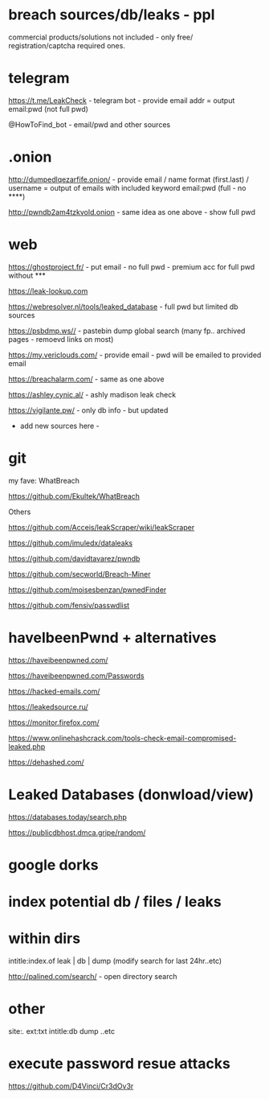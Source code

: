 # breach sources/db/leaks - ppl 

commercial products/solutions not included - only free/ registration/captcha required ones. 

# telegram 
https://t.me/LeakCheck - telegram bot - provide email addr = output email:pwd (not full pwd)

@HowToFind_bot - email/pwd and other sources 

# .onion 

http://dumpedlqezarfife.onion/ - provide email / name format (first.last) / username = output of emails with included keyword 
email:pwd (full - no ****) 

http://pwndb2am4tzkvold.onion - same idea as one above - show full pwd 

# web 
https://ghostproject.fr/ - put email - no full pwd - premium acc for full pwd without *** 

https://leak-lookup.com 

https://webresolver.nl/tools/leaked_database - full pwd but limited db sources 

https://psbdmp.ws// - pastebin dump global search (many fp.. archived pages - remoevd links on most)

https://my.vericlouds.com/ - provide email - pwd will be emailed to provided email 

https://breachalarm.com/ - same as one above 

https://ashley.cynic.al/ - ashly madison leak check 

https://vigilante.pw/ - only db info - but updated

- add new sources here - 


# git 

my fave: WhatBreach 

https://github.com/Ekultek/WhatBreach 

Others 

https://github.com/Acceis/leakScraper/wiki/leakScraper 

https://github.com/imuledx/dataleaks

https://github.com/davidtavarez/pwndb 

https://github.com/secworld/Breach-Miner

https://github.com/moisesbenzan/pwnedFinder

https://github.com/fensiv/passwdlist 


# haveIbeenPwnd + alternatives 

https://haveibeenpwned.com/ 

https://haveibeenpwned.com/Passwords

https://hacked-emails.com/ 

https://leakedsource.ru/ 

https://monitor.firefox.com/

https://www.onlinehashcrack.com/tools-check-email-compromised-leaked.php 

https://dehashed.com/ 

# Leaked Databases (donwload/view) 

https://databases.today/search.php 

https://publicdbhost.dmca.gripe/random/
 

# google dorks 

# index potential db / files / leaks 

# within dirs 
intitle:index.of leak | db | dump (modify search for last 24hr..etc)

http://palined.com/search/ - open directory search  

# other 
site:*.* ext:txt intitle:db dump ..etc


# execute password resue attacks  

https://github.com/D4Vinci/Cr3dOv3r 

